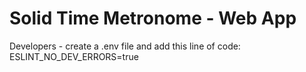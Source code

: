 # Solid Time Metronome - Web App

Developers - create a .env file and add this line of code:
ESLINT_NO_DEV_ERRORS=true

